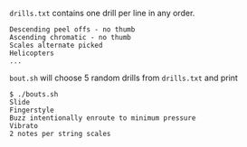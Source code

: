 

`drills.txt` contains one drill per line in any order.

```
Descending peel offs - no thumb
Ascending chromatic - no thumb
Scales alternate picked
Helicopters
...
```

`bout.sh` will choose 5 random drills from `drills.txt` and print


```
$ ./bouts.sh 
Slide
Fingerstyle
Buzz intentionally enroute to minimum pressure
Vibrato
2 notes per string scales

```
